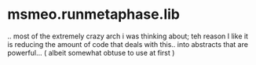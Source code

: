 # msmeo.runmetaphase.lib
.. most of the extremely crazy arch i was thinking about; teh reason I like it is reducing the amount of code that deals with this.. into abstracts that are powerful... ( albeit somewhat obtuse to use at first )
